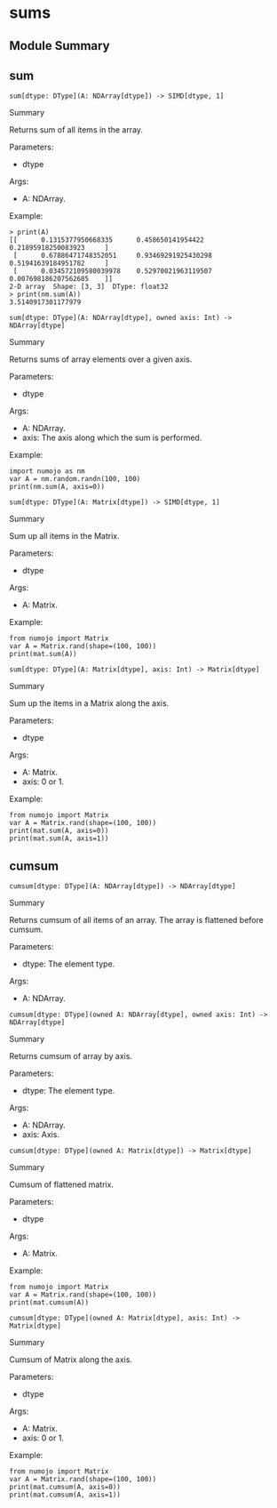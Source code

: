 



# sums

##  Module Summary
  

## sum


```Mojo
sum[dtype: DType](A: NDArray[dtype]) -> SIMD[dtype, 1]
```  
Summary  
  
Returns sum of all items in the array.  
  
Parameters:  

- dtype
  
Args:  

- A: NDArray.


Example:
```console
> print(A)
[[      0.1315377950668335      0.458650141954422       0.21895918250083923     ]
 [      0.67886471748352051     0.93469291925430298     0.51941639184951782     ]
 [      0.034572109580039978    0.52970021963119507     0.007698186207562685    ]]
2-D array  Shape: [3, 3]  DType: float32
> print(nm.sum(A))
3.5140917301177979
```


```Mojo
sum[dtype: DType](A: NDArray[dtype], owned axis: Int) -> NDArray[dtype]
```  
Summary  
  
Returns sums of array elements over a given axis.  
  
Parameters:  

- dtype
  
Args:  

- A: NDArray.
- axis: The axis along which the sum is performed.


Example:
```mojo
import numojo as nm
var A = nm.random.randn(100, 100)
print(nm.sum(A, axis=0))
```


```Mojo
sum[dtype: DType](A: Matrix[dtype]) -> SIMD[dtype, 1]
```  
Summary  
  
Sum up all items in the Matrix.  
  
Parameters:  

- dtype
  
Args:  

- A: Matrix.


Example:
```mojo
from numojo import Matrix
var A = Matrix.rand(shape=(100, 100))
print(mat.sum(A))
```

```Mojo
sum[dtype: DType](A: Matrix[dtype], axis: Int) -> Matrix[dtype]
```  
Summary  
  
Sum up the items in a Matrix along the axis.  
  
Parameters:  

- dtype
  
Args:  

- A: Matrix.
- axis: 0 or 1.


Example:
```mojo
from numojo import Matrix
var A = Matrix.rand(shape=(100, 100))
print(mat.sum(A, axis=0))
print(mat.sum(A, axis=1))
```
## cumsum


```Mojo
cumsum[dtype: DType](A: NDArray[dtype]) -> NDArray[dtype]
```  
Summary  
  
Returns cumsum of all items of an array. The array is flattened before cumsum.  
  
Parameters:  

- dtype: The element type.
  
Args:  

- A: NDArray.


```Mojo
cumsum[dtype: DType](owned A: NDArray[dtype], owned axis: Int) -> NDArray[dtype]
```  
Summary  
  
Returns cumsum of array by axis.  
  
Parameters:  

- dtype: The element type.
  
Args:  

- A: NDArray.
- axis: Axis.


```Mojo
cumsum[dtype: DType](owned A: Matrix[dtype]) -> Matrix[dtype]
```  
Summary  
  
Cumsum of flattened matrix.  
  
Parameters:  

- dtype
  
Args:  

- A: Matrix.


Example:
```mojo
from numojo import Matrix
var A = Matrix.rand(shape=(100, 100))
print(mat.cumsum(A))
```

```Mojo
cumsum[dtype: DType](owned A: Matrix[dtype], axis: Int) -> Matrix[dtype]
```  
Summary  
  
Cumsum of Matrix along the axis.  
  
Parameters:  

- dtype
  
Args:  

- A: Matrix.
- axis: 0 or 1.


Example:
```mojo
from numojo import Matrix
var A = Matrix.rand(shape=(100, 100))
print(mat.cumsum(A, axis=0))
print(mat.cumsum(A, axis=1))
```